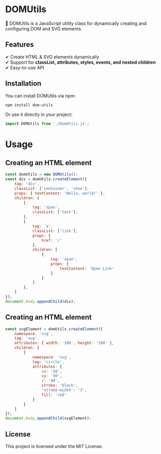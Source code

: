 # DOMUtils

🚀 DOMUtils is a JavaScript utility class for dynamically creating and configuring DOM and SVG elements.

## Features
✔ Create HTML & SVG elements dynamically  
✔ Support for **classList, attributes, styles, events, and nested children**  
✔ Easy-to-use API

## Installation
You can install DOMUtils via npm:

```sh
npm install dom-utils
```

Or use it directly in your project:

```js
import DOMUtils from './DomUtils.js';
```

# Usage

## Creating an HTML element

```js
const domUtils = new DOMUtils();
const div = domUtils.createElement({
    tag: 'div',
    classList: ['container', 'show'],
    props: { textContent: 'Hello, world!' },
    children: [
        {
            tag: 'span',
            classList: ['text'],
        },
        {
            tag: 'a',
            classList: ['link'],
            props: {
                href: '/'
            },
            children: [
                {
                    tag: 'span',
                    props: {
                        textContent: 'Open Link'
                    }
                }
            ]
        },
    ]
});
document.body.appendChild(div);
```

## Creating an HTML element

```js
const svgElement = domUtils.createElement({
    namespace: 'svg',
    tag: 'svg',
    attributes: { width: '100', height: '100' },
    children: [
        {
            namespace: 'svg',
            tag: 'circle',
            attributes: {
                cx: '50',
                cy: '50',
                r: '40',
                stroke: 'black',
                'stroke-width': '3',
                fill: 'red'
            }
        }
    ]
});
document.body.appendChild(svgElement);
```

## License
This project is licensed under the MIT License.